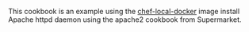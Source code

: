 This cookbook is an example using the [chef-local-docker](https://github.com/zuazo/chef-local-docker) image install Apache httpd daemon using the apache2 cookbook from Supermarket.
